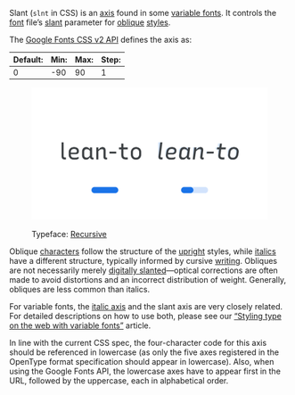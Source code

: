 
Slant (`slnt` in CSS) is an [axis](/glossary/axis_in_variable_fonts) found in some [variable fonts](/glossary/variable_fonts). It controls the [font](/glossary/font) file’s [slant](/glossary/slant_axis) parameter for [oblique](/glossary/oblique) [styles](/glossary/style).

The [Google Fonts CSS v2 API](https://developers.google.com/fonts/docs/css2) defines the axis as:

| Default: | Min: | Max: | Step: |
| --- | --- | --- | --- |
| 0 | -90 | 90 | 1 |

<figure>

![Two side-by-side type specimens of the word phrase “lean-to”, each shown with a variable axis represented beneath as a horizontal slider. The first specimen, with the slider most of the way to the right to represent a higher value on the axis, shows upright forms. The second specimen, with the slider more to the left to represent a low-to-mid value on the axis, shows more slanted forms.](images/thumbnail.svg)

<figcaption>Typeface: <a href="https://fonts.google.com/specimen/Recursive">Recursive</a></figcaption>

</figure>

Oblique [characters](/glossary/character) follow the structure of the [upright](/glossary/regular_upright) styles, while [italics](/glossary/italic) have a different structure, typically informed by cursive [writing](/glossary/handwriting). Obliques are not necessarily merely [digitally slanted](https://fonts.google.com/knowledge/introducing_type/introducing_weights_styles#avoiding-fake-weights-and-styles)—optical corrections are often made to avoid distortions and an incorrect distribution of weight. Generally, obliques are less common than italics.

[//]: # (TO-DO: Turn that article link above into a regular Markdown format URL once there’s support for heading IDs in Markdown URLs.)

For variable fonts, the [italic axis](/glossary/italic_axis) and the slant axis are very closely related. For detailed descriptions on how to use both, please see our [“Styling type on the web with variable fonts”](/lesson/styling_type_on_the_web_with_variable_fonts) article.

In line with the current CSS spec, the four-character code for this axis should be referenced in lowercase (as only the five axes registered in the OpenType format specification should appear in lowercase). Also, when using the Google Fonts API, the lowercase axes have to appear first in the URL, followed by the uppercase, each in alphabetical order.
